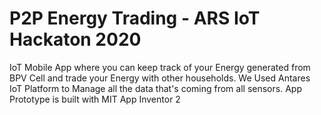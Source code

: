 # P2P Energy Trading - ARS IoT Hackaton 2020 

IoT Mobile App where you can keep track of your Energy generated from BPV Cell and trade your Energy with other households. 
We Used Antares IoT Platform to Manage all the data that's coming from all sensors. App Prototype is built with MIT App Inventor 2 